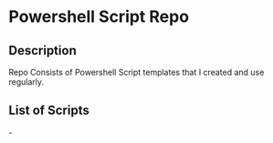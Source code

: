 <h1>Powershell Script Repo</h1>

<h2>Description</h2>
Repo Consists of Powershell Script templates that I created and use regularly.

<h2>List of Scripts</h2>
- 


